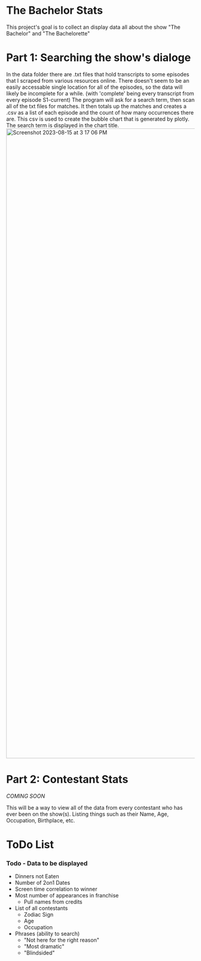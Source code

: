 # The Bachelor Stats
This project's goal is to collect an display data all about the show "The Bachelor" and "The Bachelorette"

# Part 1: Searching the show's dialoge
In the data folder there are .txt files that hold transcripts to some episodes that I scraped from various resources online. There doesn't seem to be an easily accessable single location for all of the episodes, so the data will likely be incomplete for a while. (with 'complete' being every transcript from every episode S1-current)
The program will ask for a search term, then scan all of the txt files for matches. It then totals up the matches and creates a .csv as a list of each episode and the count of how many occurrences there are. 
This csv is used to create the bubble chart that is generated by plotly. The search term is displayed in the chart title.
<img width="1680" alt="Screenshot 2023-08-15 at 3 17 06 PM" src="https://github.com/Alderinn/Bach-D-Analysis/assets/117390396/4a8c617c-7180-4664-a39d-cd4f7e8d9002">

# Part 2: Contestant Stats
*COMING SOON*

This will be a way to view all of the data from every contestant who has ever been on the show(s). Listing things such as their Name, Age, Occupation, Birthplace, etc.








# ToDo List
### Todo - Data to be displayed
- Dinners not Eaten
- Number of 2on1 Dates
- Screen time correlation to winner
- Most number of appearances in franchise
  - Pull names from credits
- List of all contestants
  - Zodiac Sign
  - Age
  - Occupation
- Phrases (ability to search)
  - "Not here for the right reason"
  - "Most dramatic"
  - "Blindsided"
